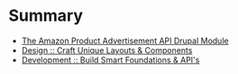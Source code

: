 # Summary
* [The Amazon Product Advertisement API Drupal Module](chapter1.md)
* [Design :: Craft Unique Layouts & Components](design/design.md)
* [Development :: Build Smart Foundations & API's](development/development.md)

